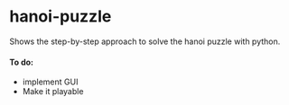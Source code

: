# hanoi-puzzle
Shows the step-by-step approach to solve the hanoi puzzle with python.

#### To do:
* implement GUI
* Make it playable
